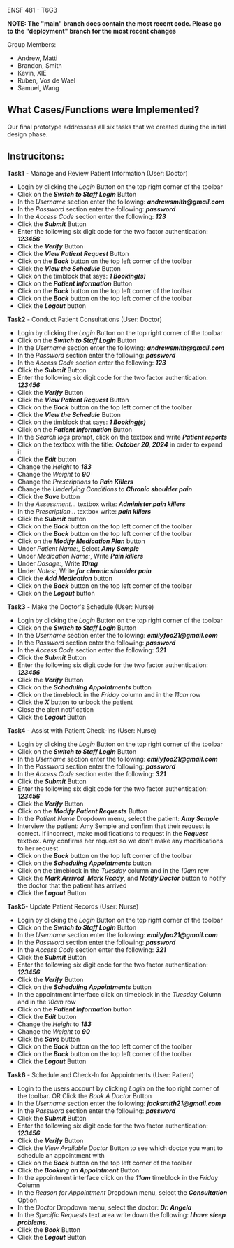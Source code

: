 ENSF 481 - T6G3

**NOTE: The "main" branch does contain the most recent code. Please go to the "deployment" branch for the most recent changes**

Group Members:
- Andrew, Matti
- Brandon, Smith
- Kevin, XIE
- Ruben, Vos de Wael
- Samuel, Wang

**What Cases/Functions were Implemented?**
-
Our final prototype addressess all six tasks that we created during the initial design phase.

**Instrucitons:**
-

**Task1** - Manage and Review Patient Information (User: Doctor)
- Login by clicking the _Login_ Button on the top right corner of the toolbar
- Click on the _**Switch to Staff Login**_ Button
- In the _Username_ section enter the following: **_andrewsmith@gmail.com_**
- In the _Password_ section enter the following: **_password_**
- In the _Access Code_ section enter the following: **_123_**
- Click the **_Submit_** Button
- Enter the following six digit code for the two factor authentication: **_123456_**
- Click the **_Verify_** Button
- Click the **_View Patient Request_** Button
- Click on the _**Back**_ button on the top left corner of the toolbar
- Click the **_View the Schedule_** Button
- Click on the timblock that says: _**1 Booking(s)**_
- Click on the **_Patient Information_** Button
- Click on the _**Back**_ button on the top left corner of the toolbar
- Click on the _**Back**_ button on the top left corner of the toolbar
- Click the _**Logout**_ button

**Task2** - Conduct Patient Consultations (User: Doctor)
- Login by clicking the _Login_ Button on the top right corner of the toolbar
- Click on the _**Switch to Staff Login**_ Button
- In the _Username_ section enter the following: **_andrewsmith@gmail.com_**
- In the _Password_ section enter the following: **_password_**
- In the _Access Code_ section enter the following: **_123_**
- Click the **_Submit_** Button
- Enter the following six digit code for the two factor authentication: **_123456_**
- Click the **_Verify_** Button
- Click the **_View Patient Request_** Button
- Click on the _**Back**_ button on the top left corner of the toolbar
- Click the **_View the Schedule_** Button
- Click on the timblock that says: _**1 Booking(s)**_
- Click on the **_Patient Information_** Button
- In the _Search logs_ prompt, click on the textbox and write _**Patient reports**_
- Click on the textbox with the title: _**October 20, 2024**_ in order to expand it
- Click the _**Edit**_ button
- Change the _Height_ to _**183**_
- Change the _Weight_ to _**90**_
- Change the _Prescriptions_ to **_Pain Killers_**
- Change the _Underlying Conditions_ to _**Chronic shoulder pain**_
- Click the _**Save**_ button
- In the _Assessment..._ textbox write: _**Administer pain killers**_
- In the _Prescription..._ textbox write: _**pain killers**_
- Click the **_Submit_** button
- Click on the _**Back**_ button on the top left corner of the toolbar
- Click on the _**Back**_ button on the top left corner of the toolbar
- Click on the _**Modify Medication Plan**_ button
- Under _Patient Name:_, Select _**Amy Semple**_
- Under _Medication Name:_, Write _**Pain killers**_
- Under _Dosage:_, Write _**10mg**_
- Under _Notes:_, Write _**for chronic shoulder pain**_
- Click the _**Add Medication**_ button
- Click on the _**Back**_ button on the top left corner of the toolbar
- Click on the _**Logout**_ button

**Task3** - Make the Doctor's Schedule (User: Nurse)
- Login by clicking the _Login_ Button on the top right corner of the toolbar
- Click on the _**Switch to Staff Login**_ Button
- In the _Username_ section enter the following: **_emilyfoo21@gmail.com_**
- In the _Password_ section enter the following: **_password_**
- In the _Access Code_ section enter the following: **_321_**
- Click the **_Submit_** Button
- Enter the following six digit code for the two factor authentication: **_123456_**
- Click the **_Verify_** Button
- Click on the _**Scheduling Appointments**_ button
- Click on the timeblock in the _Friday_ column and in the _11am_ row
- Click the _**X**_ button to unbook the patient
- Close the alert notification
- Click the **_Logout_** Button

**Task4** - Assist with Patient Check-Ins (User: Nurse)
- Login by clicking the _Login_ Button on the top right corner of the toolbar
- Click on the _**Switch to Staff Login**_ Button
- In the _Username_ section enter the following: **_emilyfoo21@gmail.com_**
- In the _Password_ section enter the following: **_password_**
- In the _Access Code_ section enter the following: **_321_**
- Click the **_Submit_** Button
- Enter the following six digit code for the two factor authentication: **_123456_**
- Click the **_Verify_** Button
- Click on the _**Modify Patient Requests**_ Button
- In the _Patient Name_ Dropdown menu, select the patient: _**Amy Semple**_
- Interview the patient: Amy Semple and confirm that their request is correct. If incorrect, make modifications to request in the _**Request**_ textbox. Amy confirms her request so we don't make any modifications to her request.
- Click on the _**Back**_ button on the top left corner of the toolbar
- Click on the _**Scheduling Appointments**_ button
- Click on the timeblock in the _Tuesday_ column and in the _10am_ row
- Click the _**Mark Arrived**_, _**Mark Ready**_, and _**Notify Doctor**_ button to notify the doctor that the patient has arrived
- Click the **_Logout_** Button

**Task5**- Update Patient Records (User: Nurse)
- Login by clicking the _Login_ Button on the top right corner of the toolbar
- Click on the _**Switch to Staff Login**_ Button
- In the _Username_ section enter the following: **_emilyfoo21@gmail.com_**
- In the _Password_ section enter the following: **_password_**
- In the _Access Code_ section enter the following: **_321_**
- Click the **_Submit_** Button
- Enter the following six digit code for the two factor authentication: **_123456_**
- Click the **_Verify_** Button
- Click on the _**Scheduling Appointments**_ button
- In the appointment interface click on timeblock in the _Tuesday_ Column and in the _10am_ row
- Click on the _**Patient Information**_ button
- Click the _**Edit**_ button
- Change the _Height_ to _**183**_
- Change the _Weight_ to _**90**_
- Click the _**Save**_ button
- Click on the _**Back**_ button on the top left corner of the toolbar
- Click on the _**Back**_ button on the top left corner of the toolbar
- Click the **_Logout_** Button

**Task6** - Schedule and Check-In for Appointments (User: Patient)
- Login to the users account by clicking _Login_ on the top right corner of the toolbar. OR Click the _Book A Doctor_ Button
- In the _Username_ section enter the following: **_jacksmith21@gmail.com_**
- In the _Password_ section enter the following: **_password_**
- Click the **_Submit_** Button
- Enter the following six digit code for the two factor authentication: **_123456_**
- Click the **_Verify_** Button
- Click the _View Available Doctor_ Button to see which doctor you want to schedule an appointment with
- Click on the _**Back**_ button on the top left corner of the toolbar
- Click the **_Booking an Appointment_** Button
- In the appointment interface click on the _**11am**_ timeblock in the _Friday_ Column
- In the _Reason for Appointment_ Dropdown menu, select the _**Consultation**_ Option
- In the _Doctor_ Dropdown menu, select the doctor: _**Dr. Angela**_
- In the _Specific Requests_ text area write down the following: _**I have sleep problems.**_
- Click the **_Book_** Button
- Click the **_Logout_** Button
